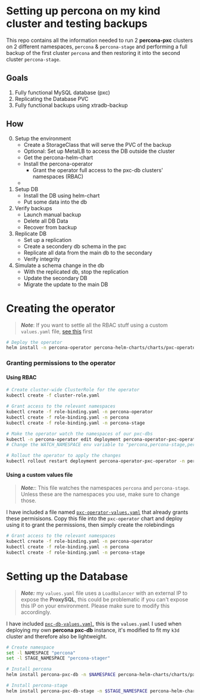 # Setting up percona on my kind cluster and testing backups
This repo contains all the information needed to run 2 **percona-pxc** clusters on 2 different namespaces, `percona` & `percona-stage` and performing a full backup of the first cluster `percona` and then restoring it into the second cluster `percona-stage`.  

## Goals
1. Fully functional MySQL database (pxc)
2. Replicating the Database PVC 
3. Fully functional backups using xtradb-backup

## How
0. Setup the environment
   - Create a StorageClass that will serve the PVC of the backup
   - Optional: Set up MetalLB to access the DB outside the cluster
   - Get the percona-helm-chart
   - Install the percona-operator
     - Grant the operator full access to the pxc-db clusters' namespaces (RBAC)
   - 
1. Setup DB
   - Install the DB using helm-chart
   - Put some data into the db
2. Verify backups
   - Launch manual backup  
   - Delete all DB Data
   - Recover from backup
3. Replicate DB
   - Set up a replication
   - Create a secondery db schema in the pxc
   - Replicate all data from the main db to the secondary
   - Verify integrity 
4. Simulate a schema change in the db
   - With the replicated db, stop the replication
   - Update the secondary DB 
   - Migrate the update to the main DB 

# Creating the operator
>**_Note_**:  If you want to settle all the RBAC stuff using a custom `values.yaml` file, [see this](#pxc-operator-values) first
```bash
# Deploy the operator
helm install -n percona-operator percona-helm-charts/charts/pxc-operator --create-namespace
```
### Granting permissions to the operator 
#### Using RBAC
```bash
# Create cluster-wide ClusterRole for the operator
kubectl create -f cluster-role.yaml

# Grant access to the relevant namespaces
kubectl create -f role-binding.yaml -n percona-operator
kubectl create -f role-binding.yaml -n percona
kubectl create -f role-binding.yaml -n percona-stage

# Make the operator watch the namespaces of our pxc-dbs 
kubectl -n percona-operator edit deployment percona-operator-pxc-operator
# Change the WATCH_NAMESPACE env variable to "percona,percona-stage,percona-operator"

# Rollout the operator to apply the changes
kubectl rollout restart deployment percona-operator-pxc-operator -n percona-operator
```
#### <a name="pxc-operator-values"> Using a custom values file
>**_Note:_**:  This file watches the namespaces `percona` and `percona-stage`. Unless these are the namespaces you use, make sure to change those. 

I have included a file named [`pxc-operator-values.yaml`](pxc-operator-values.yaml) that already grants these permisisons. Copy this file into the `pxc-operator` chart and deploy using it to grant the permissions, then simply create the rolebindings
```bash
# Grant access to the relevant namespaces
kubectl create -f role-binding.yaml -n percona-operator
kubectl create -f role-binding.yaml -n percona
kubectl create -f role-binding.yaml -n percona-stage
```

# Setting up the Database
>_**Note:**_ my `values.yaml` file uses a `LoadBalancer` with an external IP to expose the **ProxySQL**, this could be problematic if you can't expose this IP on your environment. Please make sure to modify this accordingly.

I have included [`pxc-db-values.yaml`](pxc-db-values.yaml), this is the `values.yaml` I used when deploying my own **percona pxc-db** instance, it's modified to fit my `k3d` cluster and therefore also be lightweight.


```bash
# Create namespace
set -l NAMESPACE "percona"
set -l STAGE_NAMESPACE "percona-stager"

# Install percona
helm install percona-pxc-db -n $NAMESPACE percona-helm-charts/charts/pxc-db

# Install percona-stage 
helm install percona-pxc-db-stage -n $STAGE_NAMESPACE percona-helm-charts/charts/pxc-db
```